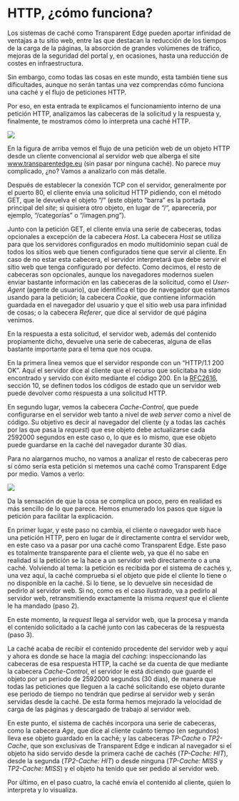# HTTP, ¿cómo funciona?

Los sistemas de caché como Transparent Edge pueden aportar infinidad de ventajas a tu sitio web, entre las que destacan la reducción de los tiempos de la carga de la páginas, la absorción de grandes volúmenes de tráfico, mejoras de la seguridad del portal y, en ocasiones, hasta una reducción de costes en infraestructura.

Sin embargo, como todas las cosas en este mundo, esta también tiene sus dificultades, aunque no serán tantas una vez comprendas cómo funciona una caché y el flujo de peticiones HTTP.&#x20;

Por eso, en esta entrada te explicamos el funcionamiento interno de una petición HTTP, analizamos las cabeceras de la solicitud y la respuesta y, finalmente, te mostramos cómo lo interpreta una caché HTTP.

![](../../.gitbook/assets/Flujo-HTTP-1.png)

En la figura de arriba vemos el flujo de una petición web de un objeto HTTP desde un cliente convencional al servidor web que alberga el site www.transparentedge.eu (sin pasar por ninguna caché). No parece muy complicado, ¿no? Vamos a analizarlo con más detalle.

Después de establecer la conexión TCP con el servidor, generalmente por el puerto 80, el cliente envía una solicitud HTTP pidiendo, con el método GET, que le devuelva el objeto “/” (este objeto “barra” es la portada principal del _site_; si quisiera otro objeto, en lugar de “/“, aparecería, por ejemplo, “/categorías” o “/imagen.png”).

Junto con la petición GET, el cliente envía una serie de cabeceras, todas opcionales a excepción de la cabecera _Host_. La cabecera _Host_ se utiliza para que los servidores configurados en modo multidominio sepan cuál de todos los sitios web que tienen configurados tiene que servir al cliente. En caso de no estar esta cabecera, el servidor interpretará que debe servir el sitio web que tenga configurado por defecto. Como decimos, el resto de cabeceras son opcionales, aunque los navegadores modernos suelen enviar bastante información en las cabeceras de la solicitud, como el _User-Agent_ (agente de usuario), que identifica el tipo de navegador que estamos usando para la petición; la cabecera _Cookie_, que contiene información guardada en el navegador del usuario y que el sitio web usa para infinidad de cosas; o la cabecera _Referer_, que dice al servidor de qué página venimos.

En la respuesta a esta solicitud, el servidor web, además del contenido propiamente dicho, devuelve una serie de cabeceras, alguna de ellas bastante importante para el tema que nos ocupa.&#x20;

En la primera línea vemos que el servidor responde con un “HTTP/1.1 200 OK”. Aquí el servidor dice al cliente que el recurso que solicitaba ha sido encontrado y servido con éxito mediante el código 200. En la [RFC2616,](https://tools.ietf.org/html/rfc2616#section-10) sección 10, se definen todos los códigos de estado que un servidor web puede devolver como respuesta a una solicitud HTTP.&#x20;

En segundo lugar, vemos la cabecera _Cache-Control_, que puede configurarse en el servidor web tanto a nivel de _web server_ como a nivel de código. Su objetivo es decir al navegador del cliente (y a todas las cachés por las que pasa la _request_) que ese objeto debe actualizarse cada 2592000 segundos en este caso o, lo que es lo mismo, que ese objeto puede guardarse en la caché del navegador durante 30 días.&#x20;

Para no alargarnos mucho, no vamos a analizar el resto de cabeceras pero sí cómo sería esta petición si metemos una caché como Transparent Edge por medio. Vamos a verlo:

![](../../.gitbook/assets/Flujo-HTTP-2.png)

Da la sensación de que la cosa se complica un poco, pero en realidad es más sencillo de lo que parece. Hemos enumerado los pasos que sigue la petición para facilitar la explicación.

En primer lugar, y este paso no cambia, el cliente o navegador web hace una petición HTTP, pero en lugar de ir directamente contra el servidor web, en este caso va a pasar por una caché como Transparent Edge. Este paso es totalmente transparente para el cliente web, ya que él no sabe en realidad si la petición se la hace a un servidor web directamente o a una caché. Volviendo al tema: la petición es recibida por el sistema de cachés y, una vez aquí, la caché comprueba si el objeto que pide el cliente lo tiene o no disponible en la caché. Si lo tiene, se lo devuelve sin necesidad de pedirlo al servidor web. Si no, como es el caso ilustrado, va a pedirlo al servidor web, retransmitiendo exactamente la misma _request_ que el cliente le ha mandado (paso 2).

En este momento, la _request_ llega al servidor web, que la procesa y manda el contenido solicitado a la caché junto con las cabeceras de la respuesta (paso 3).

La caché acaba de recibir el contenido procedente del servidor web y aquí y ahora es donde se hace la magia del _caching_: inspeccionando las cabeceras de esa respuesta HTTP, la caché se da cuenta de que mediante la cabecera _Cache-Control_, el servidor le está diciendo que guarde el objeto por un periodo de 2592000 segundos (30 días), de manera que todas las peticiones que lleguen a la caché solicitando ese objeto durante ese periodo de tiempo no tendrán que pedirse al servidor web y serán servidas desde la caché. De esta forma hemos mejorado la velocidad de carga de las páginas y descargado de trabajo al servidor web.

En este punto, el sistema de cachés incorpora una serie de cabeceras, como la cabecera _Age_, que dice al cliente cuánto tiempo (en segundos) lleva ese objeto guardado en la caché; y las cabeceras _TP-Cache_ o _TP2-Cache_, que son exclusivas de Transparent Edge e indican al navegador si el objeto ha sido servido desde la primera caché de cachés (_TP-Cache: HIT_), desde la segunda (_TP2-Cache: HIT_) o desde ninguna (_TP-Cache: MISS_ y _TP2-Cache: MISS_) y el objeto ha tenido que ser pedido al servidor web.

Por último, en el paso cuatro, la caché envía el contenido al cliente, quien lo interpreta y lo visualiza.
